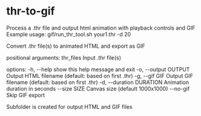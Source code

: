# thr-to-gif
Process a .thr file and output html animation with playback controls and GIF
Example usage: gif/run_thr_tool.sh your1.thr -d 20

Convert .thr file(s) to animated HTML and export as GIF

positional arguments:
  thr_files             Input .thr file(s)

options:
  -h, --help            show this help message and exit
  -o, --output OUTPUT   Output HTML filename (default: based on first .thr)
  -g, --gif GIF         Output GIF filename (default: based on first .thr)
  -d, --duration DURATION
                        Animation duration in seconds
  --size SIZE           Canvas size (default 1000x1000)
  --no-gif              Skip GIF export

Subfolder is created for output HTML and GIF files
